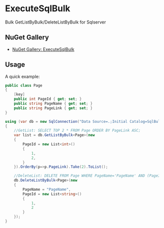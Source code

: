 # ExecuteSqlBulk

Bulk GetListByBulk/DeleteListByBulk for Sqlserver

## NuGet Gallery

- [NuGet Gallery: ExecuteSqlBulk](https://www.nuget.org/packages/ExecuteSqlBulk/)


## Usage

A quick example:

```C#
public class Page
{
    [key]
    public int PageId { get; set; }
    public string PageName { get; set; }
    public string PageLink { get; set; }
}

using (var db = new SqlConnection("Data Source=.;Initial Catalog=SqlBulkTestDb;Integrated Security=True"))
{
    //GetList: SELECT TOP 2 * FROM Page ORDER BY PageLink ASC;
    var list = db.GetListByBulk<Page>(new
    {
        PageId = new List<int>()
        {
            1,
            2,
        }
    }).OrderBy(p=>p.PageLink).Take(2).ToList();

    //DeleteList: DELETE FROM Page WHERE PageName='PageName' AND (PageId=1 OR PageId=2)
    db.DeleteListByBulk<Page>(new
    {
        PageName = "PageName",
        PageId = new List<string>()
        {
            1,
            2
        }
    });
}
```
